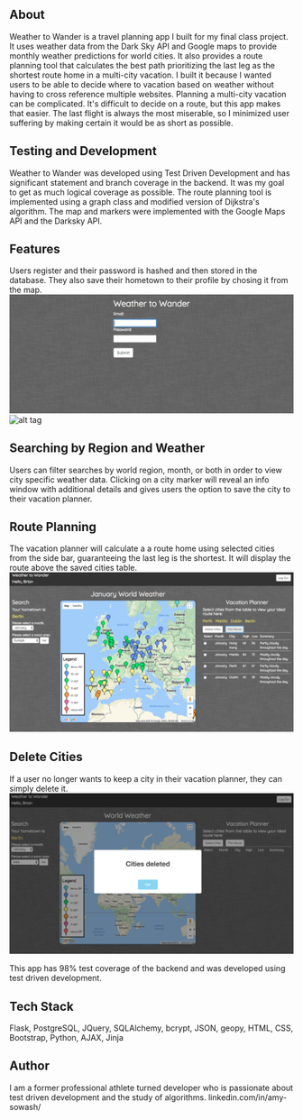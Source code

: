 

## About

Weather to Wander is a travel planning app I built for my final class project.
It uses weather data from the Dark Sky API and Google maps to provide monthly 
weather predictions for world cities. It also provides a route planning tool that 
calculates the best path prioritizing the last leg as the shortest route home in a 
multi-city vacation. I built it because I wanted users to be able to decide where 
to vacation based on weather without having to cross reference multiple websites. 
Planning a multi-city vacation can be complicated. It's difficult to decide on a 
route, but this app makes that easier. The last flight is always the most miserable, 
so I minimized user suffering by making certain it would be as short as possible.

## Testing and Development

Weather to Wander was developed using Test Driven Development and has significant 
statement and branch coverage in the backend. It was my goal to get as much logical 
coverage as possible. The route planning tool is implemented using a graph
class and modified version of Dijkstra's algorithm. The map and markers were
implemented with the Google Maps API and the Darksky API.

## Features

Users register and their password is hashed and then stored in the database. They
also save their hometown to their profile by chosing it from the map. 
![alt tag](Screenshots/LoginPageW2W.png "Login page")
![alt tag](ScreenshotsZoomAsiaW2W.png "Zoomed Area")


## Searching by Region and Weather
Users can filter searches by world region, month, or both in order to view 
city specific weather data. Clicking on a city marker will reveal an info 
window with additional details and gives users the option to save the city to 
their vacation planner. 

## Route Planning
The vacation planner will calculate a a route home using selected cities from 
the side bar, guaranteeing the last leg is the shortest. It will display the 
route above the saved cities table. 
![alt tag](Screenshots/RoutePlanW2W.png "Route planner")

## Delete Cities
If a user no longer wants to keep a city in their vacation planner, they can simply
delete it.
![alt tag](Screenshots/CitiesDeletedW2W.png "Deleted cities")

This app has 98% test coverage of the backend and was developed using test driven
development.

## Tech Stack

Flask, PostgreSQL, JQuery, SQLAlchemy, bcrypt, JSON, geopy, HTML, CSS, 
Bootstrap, Python, AJAX, Jinja


## Author

I am a former professional athlete turned developer who is passionate about test driven 
development and the study of algorithms.
linkedin.com/in/amy-sowash/
